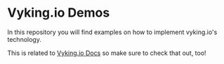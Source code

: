 # Vyking.io Demos

In this repository you will find examples on how to implement vyking.io's technology.

This is related to [Vyking.io Docs](https://docs.vyking.io/docs/web-doc-intro) so make sure to check that out, too!
